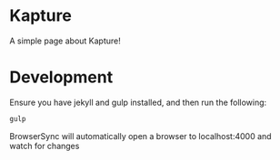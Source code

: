 # Kapture

A simple page about Kapture!


# Development

Ensure you have jekyll and gulp installed, and then run the following:

```bash
gulp
```

BrowserSync will automatically open a browser to localhost:4000 and watch for changes
